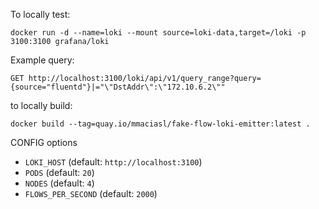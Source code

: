 


To locally test:

```
docker run -d --name=loki --mount source=loki-data,target=/loki -p 3100:3100 grafana/loki
```

Example query:

```
GET http://localhost:3100/loki/api/v1/query_range?query={source="fluentd"}|="\"DstAddr\":\"172.10.6.2\""
```

to locally build:

```
docker build --tag=quay.io/mmaciasl/fake-flow-loki-emitter:latest . 
```

CONFIG options

* `LOKI_HOST` (default: `http://localhost:3100`)
* `PODS` (default: `20`)
* `NODES` (default: `4`)
* `FLOWS_PER_SECOND` (default: `2000`)